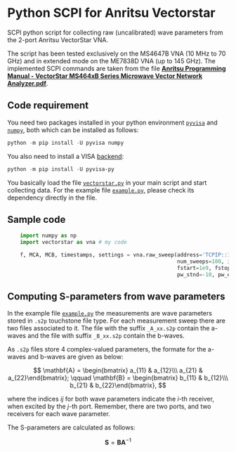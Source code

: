 # Python SCPI for Anritsu Vectorstar

SCPI python script for collecting raw (uncalibrated) wave parameters from the 2-port Anritsu VectorStar VNA.

The script has been tested exclusively on the MS4647B VNA (10 MHz to 70 GHz) and in extended mode on the ME7838D VNA (up to 145 GHz). The implemented SCPI commands are taken from the file [__Anritsu Programming Manual - VectorStar MS464xB Series Microwave Vector Network Analyzer.pdf__](https://www.anritsu.com/en-us/test-measurement/support/downloads?model=MS4640B%20Series).

## Code requirement

You need two packages installed in your python environment [`pyvisa`](https://pyvisa.readthedocs.io/en/latest/index.html) and [`numpy`](https://numpy.org/install/), both which can be installed as follows:

```powershell
python -m pip install -U pyvisa numpy
```

You also need to install a VISA [backend](https://pyvisa.readthedocs.io/en/latest/introduction/getting.html):

```powershell
python -m pip install -U pyvisa-py
```

You basically load the file [`vectorstar.py`](https://github.com/ZiadHatab/scpi-anritsu-vectorstar/blob/main/vectorstar.py) in your main script and start collecting data. For the example file [`example.py`](https://github.com/ZiadHatab/scpi-anritsu-vectorstar/blob/main/example.py), please check its dependency directly in the file.

## Sample code

```python
    import numpy as np
    import vectorstar as vna # my code

    f, MCA, MCB, timestamps, settings = vna.raw_sweep(address='TCPIP::169.254.63.67::INSTR', 
                                                      num_sweeps=100, ifbw=1000, fnum=299, 
                                                      fstart=1e9, fstop=150e9, 
                                                      pw_stnd=-10, pw_extd=-10)
```

## Computing S-parameters from wave parameters

In the example file [`example.py`](https://github.com/ZiadHatab/scpi-anritsu-vectorstar/blob/main/example.py) the measurements are wave parameters stored in `.s2p` touchstone file type. For each measurement sweep there are two files associated to it. The file with the suffix `_A_xx.s2p` contain the a-waves and the file with suffix `_B_xx.s2p` contain the b-waves.

As `.s2p` files store 4 complex-valued parameters, the formate for the a-waves and b-waves are given as below:

$$
\mathbf{A} = \begin{bmatrix} a_{11} & a_{12}\\\ a_{21} & a_{22}\end{bmatrix}; \qquad \mathbf{B} = \begin{bmatrix} b_{11} & b_{12}\\\ b_{21} & b_{22}\end{bmatrix},
$$

where the indices _ij_ for both wave parameters indicate the _i_-th receiver, when excited by the _j_-th port. Remember, there are two ports, and two receivers for each wave parameter.

The S-parameters are calculated as follows:

$$
\mathbf{S} = \mathbf{B}\mathbf{A}^{-1}
$$

<!-- EOF -->